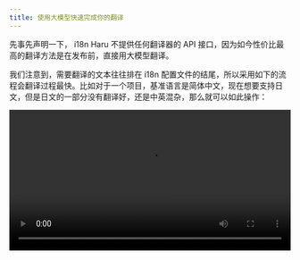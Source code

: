 ```yaml
---
title: 使用大模型快速完成你的翻译
---
```


先事先声明一下， i18n Haru 不提供任何翻译器的 API 接口，因为如今性价比最高的翻译方法是在发布前，直接用大模型翻译。

我们注意到，需要翻译的文本往往排在 i18n 配置文件的结尾，所以采用如下的流程会翻译过程最快。比如对于一个项目，基准语言是简体中文，现在想要支持日文，但是日文的一部分没有翻译好，还是中英混杂，那么就可以如此操作：

<video controls width="100%">
  <source src="/i18n-haru/videos/translate.mp4" type="video/mp4">
  您的浏览器不支持 video 标签。
</video>
